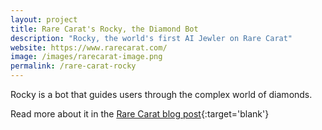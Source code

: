 ```yaml
---
layout: project
title: Rare Carat's Rocky, the Diamond Bot
description: "Rocky, the world's first AI Jewler on Rare Carat"
website: https://www.rarecarat.com/
image: /images/rarecarat-image.png
permalink: /rare-carat-rocky
---
```


Rocky is a bot that guides users through the complex world of diamonds. 

Read more about it in the [Rare Carat blog post](https://www.rarecarat.com/blog/press-release-rare-carat-releases-world-s-first-artificial-intelligence-jeweler-using-ibm-watson-technology){:target='blank'}
